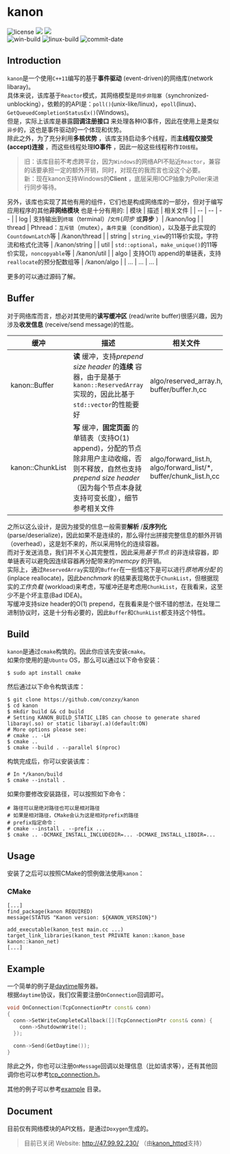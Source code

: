 # kanon
![license](https://img.shields.io/github/license/conzxy/kanon) ![](https://img.shields.io/badge/Language-C%2B%2B11-orange) ![](https://img.shields.io/badge/Platform-Windows%20%7C%20Linux-blue)  
![win-build](https://img.shields.io/github/actions/workflow/status/conzxy/kanon/cmake-windows.yml?label=Win%20build&logo=windows&logoColor=blue) ![linux-build](https://img.shields.io/github/actions/workflow/status/conzxy/kanon/cmake-linux.yml?label=Linux%20build&logo=Linux) ![commit-date](https://img.shields.io/github/last-commit/conzxy/kanon)
## Introduction
`kanon`是一个使用`C++11`编写的基于**事件驱动** (event-driven)的网络库(network libaray)。  
具体来说，该库基于`Reactor`模式，其网络模型是`同步非阻塞`（synchronized-unblocking），依赖的的API是：`poll()`(unix-like/linux)，`epoll`(linux)、`GetQueuedCompletionStatusEx()`(Windows)。  
但是，实际上该库是暴露**回调注册接口** 来处理各种IO事件，因此在使用上是类似`异步`的，这也是事件驱动的一个体现和优势。  
除此之外，为了充分利用**多核优势** ，该库支持启动多个线程，而**主线程仅接受(accept)连接** ，而这些线程处理**IO事件** ，因此一般这些线程称作`IO线程`。

> 旧：该库目前不考虑跨平台，因为`Windows`的网络API不贴近`Reactor`，兼容的话要承担一定的额外开销，同时，对现在的我而言也没这个必要。  
> 新：现在kanon支持Windows的**Client** ，底层采用IOCP抽象为Poller来进行同步等待。

另外，该库也实现了其他有用的组件，它们也是构成网络库的一部分，但对于编写应用程序的其他**非网络模块** 也是十分有用的:
| 模块 | 描述 | 相关文件 |
| -- | -- | -- |
| log | 支持输出到`终端`（terminal）/`文件`(*同步* 或**异步** ）| /kanon/log |
| thread | Pthread：`互斥锁`（mutex），`条件变量`（condition），以及基于此实现的`CountdownLatch`等 | /kanon/thread |
| string | `string_view`的11等价实现，字符流和格式化流等 | /kanon/string |
| util | `std::optional`，`make_unique()`的11等价实现，`noncopyable`等 | /kanon/util |
| algo | 支持O(1) append的单链表，支持`reallocate`的预分配数组等 | /kanon/algo |
| ... | ... | ... |

更多的可以通过源码了解。

## Buffer
对于网络库而言，想必对其使用的**读写缓冲区** (read/write buffer)很感兴趣，因为涉及**收发信息** (receive/send message)的性能。

| 缓冲 | 描述 | 相关文件 |
| -- | -- | -- |
| kanon::Buffer | **读** 缓冲，支持*prepend size header* 的**连续** 容器，由于是基于`kanon::ReservedArray`实现的，因此比基于`std::vector`的性能要好 | algo/reserved_array.h, buffer/buffer.h,cc | 
| kanon::ChunkList | **写** 缓冲，**固定页面** 的单链表（支持O(1) append)，分配的节点除非用户主动收缩，否则不释放，自然也支持*prepend size header* （因为每个节点本身就支持可变长度），细节参考相关文件 | algo/forward_list.h, algo/forward_list/\*, buffer/chunk_list.h,cc |

之所以这么设计，是因为接受的信息一般需要**解析** /**反序列化** (parse/deserialize)，因此如果不是连续的，那么得付出拼接完整信息的额外开销（overhead），这是划不来的，所以采用特化的连续容器。  
而对于发送消息，我们并不关心其完整性，因此采用*基于节点* 的非连续容器，即单链表可以避免因连续容器再分配带来的*memcpy* 的开销。  
实际上，通过`ReservedArray`实现的`Buffer`在一些情况下是可以进行*原地再分配* 的(inplace reallocate)，因此*benchmark* 的结果表现略优于`ChunkList`，但根据现实的*工作负载* (workload)来考虑，写缓冲还是考虑用`ChunkList`，在我看来，这至少不是个坏主意(Bad IDEA)。  
写缓冲支持size header的O(1) prepend，在我看来是个很不错的想法，在处理二进制协议时，这是十分有必要的，因此`Buffer`和`ChunkList`都支持这个特性。

## Build
`kanon`是通过`cmake`构筑的。因此你应该先安装`cmake`。  
如果你使用的是`Ubuntu` OS，那么可以通过以下命令安装：
```shell
$ sudo apt install cmake
```

然后通过以下命令构筑该库：
```shell
$ git clone https://github.com/conzxy/kanon
$ cd kanon
$ mkdir build && cd build
# Setting KANON_BUILD_STATIC_LIBS can choose to generate shared libaray(.so) or static libaray(.a)(default:ON)
# More options please see:
# cmake .. -LH
$ cmake ..
$ cmake --build . --parallel $(nproc)
```

构筑完成后，你可以安装该库：
```shell
# In */kanon/build
$ cmake --install .
```

如果你要修改安装路径，可以按照如下命令：
```shell
# 路径可以是绝对路径也可以是相对路径
# 如果是相对路径，CMake会认为这是相对prefix的路径
# prefix指定命令：
# cmake --install . --prefix ...
$ cmake .. -DCMAKE_INSTALL_INCLUDEDIR=... -DCMAKE_INSTALL_LIBDIR=...
```

## Usage
安装了之后可以按照CMake的惯例做法使用`kanon`：
### CMake
```
[...]
find_package(kanon REQUIRED)
message(STATUS "Kanon version: ${KANON_VERSION}")

add_executable(kanon_test main.cc ...)
target_link_libraries(kanon_test PRIVATE kanon::kanon_base kanon::kanon_net)
[...]
```

## Example
一个简单的例子是[daytime](https://www.ietf.org/rfc/rfc867.txt)服务器。  
根据`daytime`协议，我们仅需要注册`OnConnection`回调即可。
```cpp
void OnConnection(TcpConnectionPtr const& conn)
{
  conn->SetWriteCompleteCallback([](TcpConnectionPtr const& conn) {
    conn->ShutdownWrite();
  });

  conn->Send(GetDaytime());
}
```
除此之外，你也可以注册`OnMessage`回调以处理信息（比如请求等），还有其他回调你也可以参考[tcp_connection.h](https://github.com/Conzxy/kanon/blob/master/kanon/net/tcp_connection.h)。

其他的例子可以参考[example](https://github.com/Conzxy/kanon/tree/master/example) 目录。
## Document
目前仅有网络模块的API文档，是通过`Doxygen`生成的。

> 目前已关闭
Website: http://47.99.92.230/
（由[kanon_httpd](https://github.com/Conzxy/kanon_httpd)支持）

